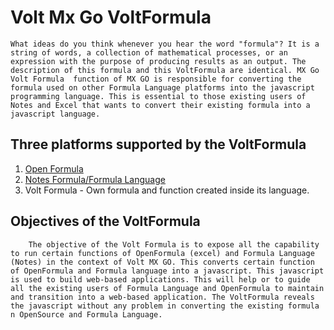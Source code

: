 
# Volt Mx Go VoltFormula

    What ideas do you think whenever you hear the word "formula"? It is a string of words, a collection of mathematical processes, or an expression with the purpose of producing results as an output. The description of this formula and this VoltFormula are identical. MX Go Volt Formula  function of MX GO is responsible for converting the formula used on other Formula Language platforms into the javascript programming language. This is essential to those existing users of Notes and Excel that wants to convert their existing formula into a javascript language. 


    
## Three platforms supported by the VoltFormula

 1. [Open Formula](https://docs.oasis-open.org/office/OpenDocument/v1.3/OpenDocument-v1.3-part4-formula.html)
 2. [Notes Formula/Formula Language](https://help.hcltechsw.com/dom_designer/10.0.1/basic/H_NOTES_FORMULA_LANGUAGE.html)
 3.  Volt Formula - Own formula and function created inside its language.




## Objectives of the VoltFormula

        The objective of the Volt Formula is to expose all the capability to run certain functions of OpenFormula (excel) and Formula Language (Notes) in the context of Volt MX GO. This converts certain function of OpenFormula and Formula language into a javascript. This javascript is used to build web-based applications. This will help or to guide all the existing users of Formula Language and OpenFormula to maintain and transition into a web-based application. The VoltFormula reveals the javascript without any problem in converting the existing formula n OpenSource and Formula Language.

        


